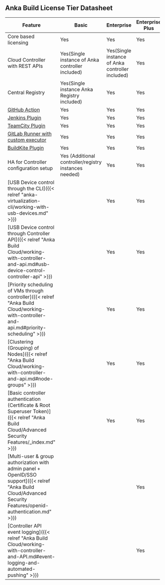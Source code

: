 ---
---

## Anka Build License Tier Datasheet

**Feature** | **Basic** | **Enterprise** | **Enterprise Plus**
--- | --- | --- |  ---
Core based licensing | Yes | Yes | Yes
Cloud Controller with REST APIs | Yes(Single instance of Anka controller included) | Yes(Single instance of Anka controller included) | Yes
Central Registry | Yes(Single instance Anka Registry included) | Yes | Yes
[GitHub Action](https://github.com/marketplace/actions/anka-vm-github-action) | Yes | Yes | Yes
[Jenkins Plugin](https://plugins.jenkins.io/anka-build/) | Yes | Yes | Yes
[TeamCity Plugin](https://plugins.jetbrains.com/plugin/10733-anka-build-cloud) | Yes | Yes | Yes
[GitLab Runner with custom executor](https://github.com/veertuinc/gitlab-runner) | Yes | Yes | Yes
[BuildKite Plugin](https://github.com/veertuinc/anka-buildkite-plugin) | Yes | Yes | Yes
HA for Controller configuration setup | Yes (Additional controller/registry instances needed) | Yes | Yes
[USB Device control through the CLI]({{< relref "anka-virtualization-cli/working-with-usb-devices.md" >}}) |    | Yes | Yes
[USB Device control through Controller API]({{< relref "Anka Build Cloud/working-with-controller-and-api.md#usb-device-control-controller-api" >}}) |    | Yes | Yes
[Priority scheduling of VMs through controller]({{< relref "Anka Build Cloud/working-with-controller-and-api.md#priority-scheduling" >}}) |    | Yes | Yes
[Clustering (Grouping) of Nodes]({{< relref "Anka Build Cloud/working-with-controller-and-api.md#node-groups" >}}) |    | Yes | Yes 
[Basic controller authentication (Certificate & Root Superuser Token)]({{< relref "Anka Build Cloud/Advanced Security Features/_index.md" >}}) |    | Yes | Yes
[Multi-user & group authorization with admin panel + OpenID/SSO support]({{< relref "Anka Build Cloud/Advanced Security Features/openid-authentication.md" >}}) |    |    | Yes
[Controller API event logging]({{< relref "Anka Build Cloud/working-with-controller-and-API.md#event-logging-and-automated-pushing" >}}) |    |    | Yes